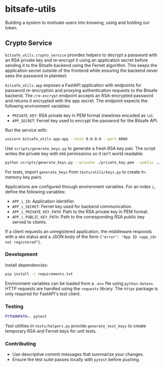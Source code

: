 # bitsafe-utils

Building a system to motivate users into knowing, using and holding our token.

## Crypto Service

`bitsafe_utils.crypto_service` provides helpers to decrypt a password with an
RSA private key and re-encrypt it using an application secret before sending it
to the Bitsafe backend using the Fernet algorithm. This keeps the application
secret outside of the frontend while ensuring the backend never sees the
password in plaintext.

`bitsafe_utils.app` exposes a FastAPI application with endpoints for password
re-encryption and proxying authentication requests to the Bitsafe backend. The
`/re-encrypt` endpoint accepts an RSA-encrypted password and returns it
encrypted with the app secret. The endpoint expects the following environment
variables:

- `PRIVATE_KEY`: RSA private key in PEM format (newlines encoded as `\n`).
- `APP_SECRET`: Fernet key used to encrypt the password for the Bitsafe API.

Run the service with:

```bash
uvicorn bitsafe_utils.app:app --host 0.0.0.0 --port 8000
```

Use `scripts/generate_keys.py` to generate a fresh RSA key pair. The script
writes the private key with `600` permissions so it isn't world readable:

```bash
python scripts/generate_keys.py --private ./private_key.pem --public ./public_key.pem
```

For tests, import `generate_keys` from `tests/utils/keys.py` to create in-memory key pairs.



Applications are configured through environment variables. For an index `i`,
define the following variables:

- `APP_i_ID`: Application identifier.
- `APP_i_SECRET`: Fernet key used for backend communication.
- `APP_i_PRIVATE_KEY_PATH`: Path to the RSA private key in PEM format.
- `APP_i_PUBLIC_KEY_PATH`: Path to the corresponding RSA public key served to
  clients.


If a client requests an unregistered application, the middleware responds with a
`404` status and a JSON body of the form
`{"error": "App ID <app_id> not registered"}`.


### Development

Install dependencies:

```bash
pip install -r requirements.txt
```

Environment variables can be loaded from a `.env` file using `python-dotenv`.
HTTP requests are handled using the `requests` library. The `httpx` package is
only required for FastAPI's test client.

### Testing

```bash
PYTHONPATH=. pytest
```

Test utilities in `tests/helpers.py` provide `generate_test_keys` to create
temporary RSA and Fernet keys for unit tests.

### Contributing

- Use descriptive commit messages that summarize your changes.
- Ensure the test suite passes locally with `pytest` before pushing.
